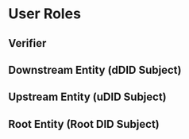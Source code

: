# User Roles


## Verifier



## Downstream Entity (dDID Subject)




## Upstream Entity (uDID Subject)




## Root Entity (Root DID Subject)


&nbsp;
